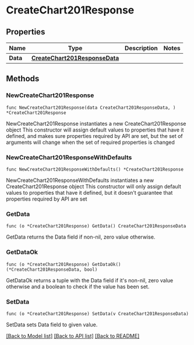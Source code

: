 # CreateChart201Response

## Properties

Name | Type | Description | Notes
------------ | ------------- | ------------- | -------------
**Data** | [**CreateChart201ResponseData**](CreateChart201ResponseData.md) |  | 

## Methods

### NewCreateChart201Response

`func NewCreateChart201Response(data CreateChart201ResponseData, ) *CreateChart201Response`

NewCreateChart201Response instantiates a new CreateChart201Response object
This constructor will assign default values to properties that have it defined,
and makes sure properties required by API are set, but the set of arguments
will change when the set of required properties is changed

### NewCreateChart201ResponseWithDefaults

`func NewCreateChart201ResponseWithDefaults() *CreateChart201Response`

NewCreateChart201ResponseWithDefaults instantiates a new CreateChart201Response object
This constructor will only assign default values to properties that have it defined,
but it doesn't guarantee that properties required by API are set

### GetData

`func (o *CreateChart201Response) GetData() CreateChart201ResponseData`

GetData returns the Data field if non-nil, zero value otherwise.

### GetDataOk

`func (o *CreateChart201Response) GetDataOk() (*CreateChart201ResponseData, bool)`

GetDataOk returns a tuple with the Data field if it's non-nil, zero value otherwise
and a boolean to check if the value has been set.

### SetData

`func (o *CreateChart201Response) SetData(v CreateChart201ResponseData)`

SetData sets Data field to given value.



[[Back to Model list]](../README.md#documentation-for-models) [[Back to API list]](../README.md#documentation-for-api-endpoints) [[Back to README]](../README.md)


